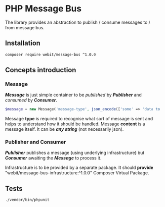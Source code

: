# PHP Message Bus

The library provides an abstraction to publish / consume messages to / from message bus.

## Installation

```bash
composer require webit/message-bus ^1.0.0
```

## Concepts introduction

### Message

***Message*** is just simple container to be *published* by ***Publisher*** and *consumed* by ***Consumer***.

```php
$message = new Message('message-type', json_encode(['some' => 'data to be sent']));
```

Message **type** is required to recognise what sort of message is sent and helps to understand how it should be handled.
Message **content** is a message itself. It can be ***any string*** (not necessarily json).

### Publisher and Consumer

***Publisher*** publishes a message (using underlying infrastructure) but ***Consumer*** awaiting the ***Message*** to process it.

Infrastructure is to be provided by a separate package.
It should **provide** "webit/message-bus-infrastructure:^1.0.0" Composer Virtual Package.

## Tests

```bash
./vendor/bin/phpunit
```
